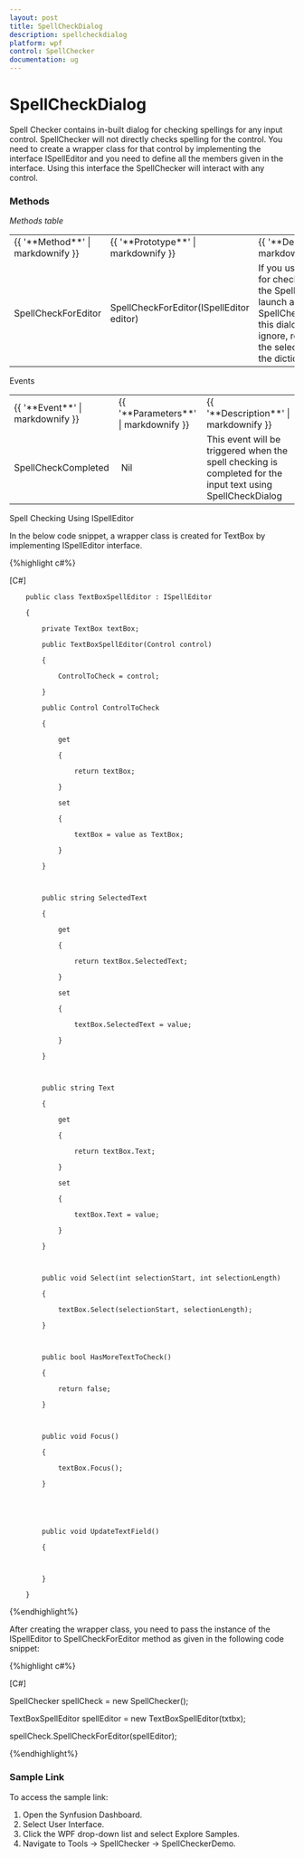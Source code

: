 ```yaml
---
layout: post
title: SpellCheckDialog
description: spellcheckdialog
platform: wpf
control: SpellChecker
documentation: ug
---
```


# SpellCheckDialog

Spell Checker contains in-built dialog for checking spellings for any input control. SpellChecker will not directly checks spelling for the control. You need to create a wrapper class for that control by implementing the interface ISpellEditor and you need to define all the members given in the interface. Using this interface the SpellChecker will interact with any control.

### Methods



_Methods table_

<table>
<tr>
<td>
{{ '**Method**' | markdownify }}</td><td>
{{ '**Prototype**' | markdownify }}</td><td>
{{ '**Description**' | markdownify }}</td></tr>
<tr>
<td>
SpellCheckForEditor</td><td>
SpellCheckForEditor(ISpellEditor editor)</td><td>
If you use this method for checking spellings, the SpellChecker will launch a SpellCheckDialog.Using this dialog you can ignore, replace  and add the selected word to the dictionary.</td></tr>
</table>


Events



<table>
<tr>
<td>
{{ '**Event**' | markdownify }}</td><td>
{{ '**Parameters**' | markdownify }}</td><td>
{{ '**Description**' | markdownify }}</td></tr>
<tr>
<td>
SpellCheckCompleted</td><td>
 Nil</td><td>
This event will be triggered when the spell checking is completed for the input text using SpellCheckDialog</td></tr>
</table>


Spell Checking Using ISpellEditor 

In the below code snippet, a wrapper class is created for TextBox by implementing ISpellEditor interface.

{%highlight c#%}

[C#]

        public class TextBoxSpellEditor : ISpellEditor

        {

            private TextBox textBox;

            public TextBoxSpellEditor(Control control)

            {

                ControlToCheck = control;

            }

            public Control ControlToCheck

            {

                get

                {

                    return textBox;

                }

                set

                {

                    textBox = value as TextBox;

                }

            }



            public string SelectedText

            {

                get

                {

                    return textBox.SelectedText;

                }

                set

                {

                    textBox.SelectedText = value;

                }

            }



            public string Text

            {

                get

                {

                    return textBox.Text;

                }

                set

                {

                    textBox.Text = value;

                }

            }



            public void Select(int selectionStart, int selectionLength)

            {

                textBox.Select(selectionStart, selectionLength);

            }



            public bool HasMoreTextToCheck()

            {

                return false;

            }



            public void Focus()

            {

                textBox.Focus();

            }





            public void UpdateTextField()

            {



            }

        }


{%endhighlight%}


After creating the wrapper class, you need to pass the instance of the ISpellEditor to SpellCheckForEditor method as given in the following code snippet:


{%highlight c#%}

[C#]

SpellChecker spellCheck = new SpellChecker();

TextBoxSpellEditor spellEditor = new TextBoxSpellEditor(txtbx);

spellCheck.SpellCheckForEditor(spellEditor);

{%endhighlight%}

### Sample Link

To access the sample link:

1. Open the Synfusion Dashboard.
2. Select User Interface.
3. Click the WPF drop-down list and select Explore Samples.
4. Navigate to Tools -> SpellChecker -> SpellCheckerDemo.







